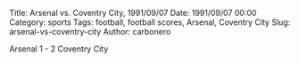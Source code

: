 Title: Arsenal vs. Coventry City, 1991/09/07
Date: 1991/09/07 00:00
Category: sports
Tags: football, football scores, Arsenal, Coventry City
Slug: arsenal-vs-coventry-city
Author: carbonero


Arsenal 1 - 2 Coventry City
